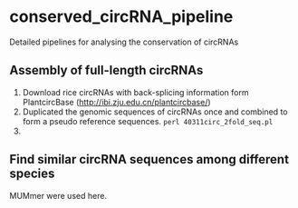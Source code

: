 # conserved_circRNA_pipeline
Detailed pipelines for analysing the conservation of circRNAs

## Assembly of full-length circRNAs
1. Download rice circRNAs with back-splicing information form PlantcircBase (http://ibi.zju.edu.cn/plantcircbase/)
2. Duplicated the genomic sequences of circRNAs once and combined to form a pseudo reference sequences.
```perl 40311circ_2fold_seq.pl```
4. 

## Find similar circRNA sequences among different species
MUMmer were used here.


